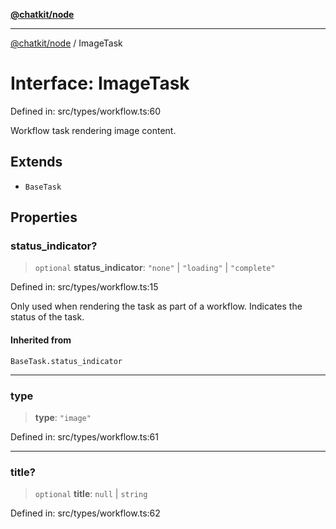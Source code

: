[**@chatkit/node**](../README.md)

***

[@chatkit/node](../README.md) / ImageTask

# Interface: ImageTask

Defined in: src/types/workflow.ts:60

Workflow task rendering image content.

## Extends

- `BaseTask`

## Properties

### status\_indicator?

> `optional` **status\_indicator**: `"none"` \| `"loading"` \| `"complete"`

Defined in: src/types/workflow.ts:15

Only used when rendering the task as part of a workflow.
Indicates the status of the task.

#### Inherited from

`BaseTask.status_indicator`

***

### type

> **type**: `"image"`

Defined in: src/types/workflow.ts:61

***

### title?

> `optional` **title**: `null` \| `string`

Defined in: src/types/workflow.ts:62
